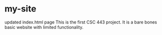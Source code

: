 # my-site
updated index.html page
This is the first CSC 443 project. It is a bare bones basic website with limited functionality.

